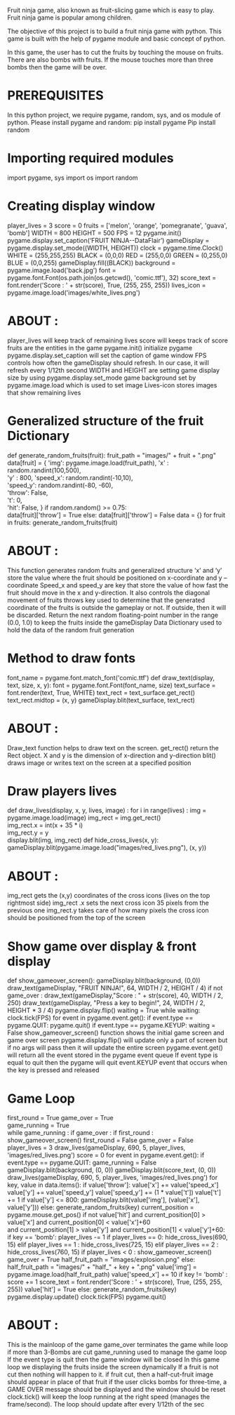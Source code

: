 Fruit ninja game, also known as fruit-slicing game which is easy to play. Fruit ninja game is popular among children.

The objective of this project is to build a fruit ninja game with python. This game is built with the help of pygame module and basic concept of python.

In this game, the user has to cut the fruits by touching the mouse on fruits. There are also bombs with fruits. If the mouse touches more than three bombs then the game will be over.

# PREREQUISITES
In this python project, we require pygame, random, sys, and os module of python. Please install pygame and random:
pip install pygame
Pip install random

# Importing required modules
import pygame, sys
import os
import random
# Creating display window
player_lives = 3
score = 0
fruits = ['melon', 'orange', 'pomegranate', 'guava', 'bomb']
WIDTH = 800
HEIGHT = 500
FPS = 12
pygame.init()
pygame.display.set_caption(‘FRUIT NINJA--DataFlair’)
gameDisplay = pygame.display.set_mode((WIDTH, HEIGHT))
clock = pygame.time.Clock()
WHITE = (255,255,255)
BLACK = (0,0,0)
RED = (255,0,0)
GREEN = (0,255,0)
BLUE = (0,0,255)
gameDisplay.fill((BLACK))
background = pygame.image.load('back.jpg')
font = pygame.font.Font(os.path.join(os.getcwd(), 'comic.ttf'), 32)
score_text = font.render('Score : ' + str(score), True, (255, 255, 255))
lives_icon = pygame.image.load('images/white_lives.png')
# ABOUT :
player_lives will keep track of remaining lives
score will keeps track of score
fruits are the entities in the game
pygame.init() initialize pygame
pygame.display.set_caption will set the caption of game window
FPS controls how often the gameDisplay should refresh. In our case, it will refresh every 1/12th second
WIDTH and HEIGHT are setting game display size by using pygame.display.set_mode
game background set by pygame.image.load which is used to set image
Lives-icon stores images that show remaining lives

# Generalized structure of the fruit Dictionary
def generate_random_fruits(fruit):
    fruit_path = "images/" + fruit + ".png"
    data[fruit] = {
        'img': pygame.image.load(fruit_path),
        'x' : random.randint(100,500),               
        'y' : 800,
        'speed_x': random.randint(-10,10),    
        'speed_y': random.randint(-80, -60),    
        'throw': False,                       
        't': 0,                               
        'hit': False,
    }
    if random.random() >= 0.75:     
        data[fruit]['throw'] = True
    else:
        data[fruit]['throw'] = False
data = {}
for fruit in fruits:
    generate_random_fruits(fruit)
# ABOUT :
This function generates random fruits and generalized structure
‘x’ and ‘y’ store the value where the fruit should be positioned on x-coordinate and y – coordinate
Speed_x and speed_y are key that store the value of how fast the fruit should move in the x and y-direction. It also controls the diagonal movement of fruits
throws key used to determine that the generated coordinate of the fruits is outside the gameplay or not. If outside, then it will be discarded.
Return the next random floating-point number in the range (0.0, 1.0)  to keep the fruits inside the gameDisplay
Data Dictionary used to hold the data of the random fruit generation


#  Method to draw fonts
font_name = pygame.font.match_font('comic.ttf')
def draw_text(display, text, size, x, y):
    font = pygame.font.Font(font_name, size)
    text_surface = font.render(text, True, WHITE)
    text_rect = text_surface.get_rect()
    text_rect.midtop = (x, y)
    gameDisplay.blit(text_surface, text_rect)
    
# ABOUT :
Draw_text function helps to draw text on the screen.
get_rect() return the Rect object.
X and y is the dimension of x-direction and y-direction
blit() draws image or writes text on the screen at a specified position


#  Draw players lives
def draw_lives(display, x, y, lives, image) :
    for i in range(lives) :
        img = pygame.image.load(image)
        img_rect = img.get_rect()      
        img_rect.x = int(x + 35 * i)   
        img_rect.y = y                 
        display.blit(img, img_rect)
def hide_cross_lives(x, y):
    gameDisplay.blit(pygame.image.load("images/red_lives.png"), (x, y))
# ABOUT :
img_rect gets the (x,y) coordinates of the cross icons (lives on the top rightmost side)
img_rect .x sets the next cross icon 35 pixels from the previous one
img_rect.y takes care of how many pixels the cross icon should be positioned from the top of the screen
# Show game over display & front display
def show_gameover_screen():
    gameDisplay.blit(background, (0,0))
    draw_text(gameDisplay, "FRUIT NINJA!", 64, WIDTH / 2, HEIGHT / 4)
    if not game_over :
        draw_text(gameDisplay,"Score : " + str(score), 40, WIDTH / 2, 250)
    draw_text(gameDisplay, "Press a key to begin!", 24, WIDTH / 2, HEIGHT * 3 / 4)
    pygame.display.flip()
    waiting = True
    while waiting:
        clock.tick(FPS)
        for event in pygame.event.get():
            if event.type == pygame.QUIT:
                pygame.quit()
            if event.type == pygame.KEYUP:
                waiting = False
show_gameover_screen() function shows the initial game screen and game over screen
pygame.display.flip() will update only a part of screen but if no args will pass then it will update the entire screen
pygame.event.get() will return all the event stored in the pygame event queue
If event type is equal to quit then the pygame will quit
event.KEYUP event that occurs when the key is pressed and released


# Game Loop
first_round = True
game_over = True        
game_running = True    
while game_running :
    if game_over :
        if first_round :
            show_gameover_screen()
            first_round = False
        game_over = False
        player_lives = 3
        draw_lives(gameDisplay, 690, 5, player_lives, 'images/red_lives.png')
        score = 0
    for event in pygame.event.get():
        if event.type == pygame.QUIT:
            game_running = False
    gameDisplay.blit(background, (0, 0))
    gameDisplay.blit(score_text, (0, 0))
    draw_lives(gameDisplay, 690, 5, player_lives, 'images/red_lives.png')
    for key, value in data.items():
        if value['throw']:
            value['x'] += value['speed_x']
            value['y'] += value['speed_y']
            value['speed_y'] += (1 * value['t'])
            value['t'] += 1
            if value['y'] <= 800:
                gameDisplay.blit(value['img'], (value['x'], value['y']))
            else:
                generate_random_fruits(key)
            current_position = pygame.mouse.get_pos()
            if not value['hit'] and current_position[0] > value['x'] and current_position[0] < value['x']+60 \
                    and current_position[1] > value['y'] and current_position[1] < value['y']+60:
                if key == 'bomb':
                    player_lives -= 1
                    if player_lives == 0:
                        hide_cross_lives(690, 15)
                    elif player_lives == 1 :
                        hide_cross_lives(725, 15)
                    elif player_lives == 2 :
                        hide_cross_lives(760, 15)
                    if player_lives < 0 :
                        show_gameover_screen()
                        game_over = True
                    half_fruit_path = "images/explosion.png"
                else:
                    half_fruit_path = "images/" + "half_" + key + ".png"
                value['img'] = pygame.image.load(half_fruit_path)
                value['speed_x'] += 10
                if key != 'bomb' :
                    score += 1
                score_text = font.render('Score : ' + str(score), True, (255, 255, 255))
                value['hit'] = True
        else:
            generate_random_fruits(key)
    pygame.display.update()
    clock.tick(FPS)
pygame.quit()

# ABOUT :
This is the mainloop of the game
game_over terminates the game while loop if more than 3-Bombs are cut
game_running used to manage the game loop
If the event type is quit then the game window will be closed
In this game loop we displaying the fruits inside the screen dynamically
If a fruit is not cut then nothing will happen to it. if fruit cut, then a half-cut-fruit image should appear in place of that fruit
if the user clicks bombs for three-time, a GAME OVER message should be displayed and the window should be reset
clock.tick() will keep the loop running at the right speed (manages the frame/second). The loop should update after every 1/12th of the sec
